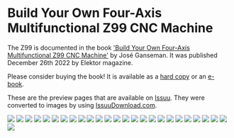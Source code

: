 # Build Your Own Four-Axis Multifunctional Z99 CNC Machine

The Z99 is documented in the book ['Build Your Own Four-Axis Multifunctional Z99 CNC Machine'](https://www.elektormagazine.com/articles/build-your-own-4-axis-multifunctional-z99-cnc-machine) by José Ganseman.
It was published December 26th 2022 by Elektor magazine.

Please consider buying the book!
It is available as a [hard copy](https://www.elektor.com/tools/prototyping/etching-milling/build-your-own-multifunctional-4-axis-cnc-machine) or an [e-book](https://www.elektor.com/books/e-books/build-your-own-multifunctional-4-axis-cnc-machine-e-book).

These are the preview pages that are available on [Issuu](https://issuu.com/eimworld/docs/4-axis-cnc-machine-extract).
They were converted to images by using [IssuuDownload.com](https://issuudownload.com/eimworld/docs/4-axis-cnc-machine-extract).

<img src="page_01.jpg">

<img src="page_02.jpg">

<img src="page_03.jpg">

<img src="page_04.jpg">

<img src="page_05.jpg">

<img src="page_06.jpg">

<img src="page_07.jpg">

<img src="page_08.jpg">

<img src="page_09.jpg">

<img src="page_10.jpg">

<img src="page_11.jpg">

<img src="page_12.jpg">

<img src="page_13.jpg">

<img src="page_14.jpg">

<img src="page_15.jpg">

<img src="page_16.jpg">

<img src="page_17.jpg">

<img src="page_18.jpg">

<img src="page_19.jpg">

<img src="page_20.jpg">

<img src="page_21.jpg">

<img src="page_22.jpg">

<img src="page_23.jpg">

<img src="page_24.jpg">

<img src="page_25.jpg">

<img src="page_26.jpg">
